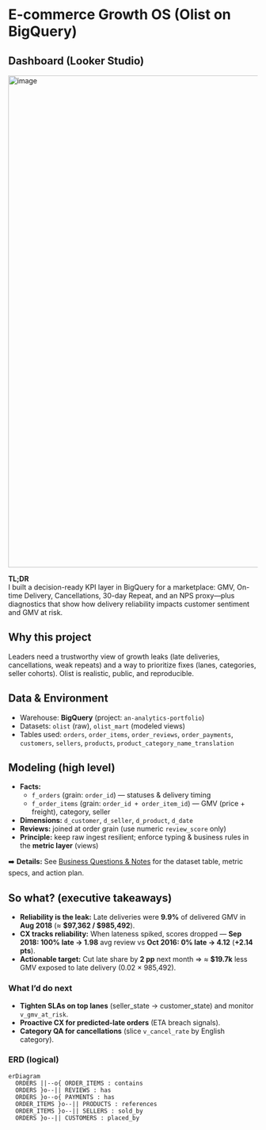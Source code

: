 # E-commerce Growth OS (Olist on BigQuery)

## Dashboard (Looker Studio)

<img width="1280" height="992" alt="image" src="https://github.com/user-attachments/assets/9784e21b-f098-41ac-973a-3dd94f659ea8" />


**TL;DR**  
I built a decision-ready KPI layer in BigQuery for a marketplace: GMV, On-time Delivery, Cancellations, 30-day Repeat, and an NPS proxy—plus diagnostics that show how delivery reliability impacts customer sentiment and GMV at risk.

## Why this project
Leaders need a trustworthy view of growth leaks (late deliveries, cancellations, weak repeats) and a way to prioritize fixes (lanes, categories, seller cohorts). Olist is realistic, public, and reproducible.

## Data & Environment
- Warehouse: **BigQuery** (project: `an-analytics-portfolio`)
- Datasets: `olist` (raw), `olist_mart` (modeled views)
- Tables used: `orders`, `order_items`, `order_reviews`, `order_payments`, `customers`, `sellers`, `products`, `product_category_name_translation`

## Modeling (high level)
- **Facts:**  
  - `f_orders` (grain: `order_id`) — statuses & delivery timing  
  - `f_order_items` (grain: `order_id + order_item_id`) — GMV (price + freight), category, seller
- **Dimensions:** `d_customer`, `d_seller`, `d_product`, `d_date`
- **Reviews:** joined at order grain (use numeric `review_score` only)
- **Principle:** keep raw ingest resilient; enforce typing & business rules in the **metric layer** (views)

➡️ **Details:** See [Business Questions & Notes](docs/business-qs-and-notes.md) for the dataset table, metric specs, and action plan.

## So what? (executive takeaways)

- **Reliability is the leak:** Late deliveries were **9.9%** of delivered GMV in **Aug 2018** (≈ **$97,362 / $985,492**).  
- **CX tracks reliability:** When lateness spiked, scores dropped — **Sep 2018: 100% late → 1.98** avg review vs **Oct 2016: 0% late → 4.12** (**+2.14 pts**).  
- **Actionable target:** Cut late share by **2 pp** next month ⇒ ≈ **$19.7k** less GMV exposed to late delivery (0.02 × 985,492).

### What I’d do next
- **Tighten SLAs on top lanes** (seller_state → customer_state) and monitor `v_gmv_at_risk`.  
- **Proactive CX for predicted-late orders** (ETA breach signals).  
- **Category QA for cancellations** (slice `v_cancel_rate` by English category).



### ERD (logical)
```mermaid
erDiagram
  ORDERS ||--o{ ORDER_ITEMS : contains
  ORDERS }o--|| REVIEWS : has
  ORDERS }o--o{ PAYMENTS : has
  ORDER_ITEMS }o--|| PRODUCTS : references
  ORDER_ITEMS }o--|| SELLERS : sold_by
  ORDERS }o--|| CUSTOMERS : placed_by


